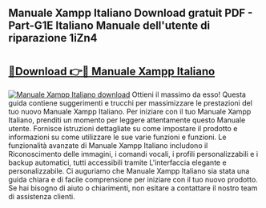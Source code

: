 ## Manuale Xampp Italiano Download gratuit PDF - Part-G1E Italiano Manuale dell'utente di riparazione 1iZn4

# <h2><a href="http://dfbr8xk.blite.top/?on=Manuale+Xampp+Italiano">🔗Download 👉🔴 Manuale Xampp Italiano</a></h2>

[![Manuale Xampp Italiano download](https://i.imgur.com/lujVjoI.png)](http://dfbr8xk.blite.top/?on=Manuale+Xampp+Italiano)
Ottieni il massimo da esso! Questa guida contiene suggerimenti e trucchi per massimizzare le prestazioni del tuo nuovo Manuale Xampp Italiano. Per iniziare con il tuo Manuale Xampp Italiano, prenditi un momento per leggere attentamente questo Manuale utente. Fornisce istruzioni dettagliate su come impostare il prodotto e informazioni su come utilizzare le sue varie funzioni e funzioni. Le funzionalità avanzate di Manuale Xampp Italiano includono il Riconoscimento delle immagini, i comandi vocali, i profili personalizzabili e i backup automatici, tutti accessibili tramite L'interfaccia elegante e personalizzabile. Ci auguriamo che Manuale Xampp Italiano sia stata una guida chiara e di facile comprensione per iniziare con il tuo nuovo prodotto. Se hai bisogno di aiuto o chiarimenti, non esitare a contattare il nostro team di assistenza clienti.
